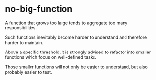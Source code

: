 # no-big-function

A function that grows too large tends to aggregate too many responsibilities.

Such functions inevitably become harder to understand and therefore harder to maintain. 

Above a specific threshold, it is strongly advised to refactor into smaller functions which focus on well-defined tasks.

Those smaller functions will not only be easier to understand, but also probably easier to test.


